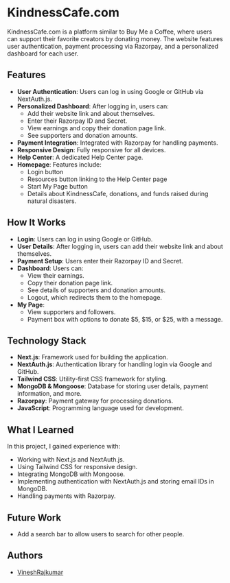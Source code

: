 # KindnessCafe.com

KindnessCafe.com is a platform similar to Buy Me a Coffee, where users can support their favorite creators by donating money. The website features user authentication, payment processing via Razorpay, and a personalized dashboard for each user.

## Features

- **User Authentication**: Users can log in using Google or GitHub via NextAuth.js.
- **Personalized Dashboard**: After logging in, users can:
  - Add their website link and about themselves.
  - Enter their Razorpay ID and Secret.
  - View earnings and copy their donation page link.
  - See supporters and donation amounts.
- **Payment Integration**: Integrated with Razorpay for handling payments.
- **Responsive Design**: Fully responsive for all devices.
- **Help Center**: A dedicated Help Center page.
- **Homepage**: Features include:
  - Login button
  - Resources button linking to the Help Center page
  - Start My Page button
  - Details about KindnessCafe, donations, and funds raised during natural disasters.

## How It Works

- **Login**: Users can log in using Google or GitHub.
- **User Details**: After logging in, users can add their website link and about themselves.
- **Payment Setup**: Users enter their Razorpay ID and Secret.
- **Dashboard**: Users can:
   - View their earnings.
   - Copy their donation page link.
   - See details of supporters and donation amounts.
   - Logout, which redirects them to the homepage.
- **My Page**: 
   - View supporters and followers.
   - Payment box with options to donate $5, $15, or $25, with a message.

## Technology Stack

- **Next.js**: Framework used for building the application.
- **NextAuth.js**: Authentication library for handling login via Google and GitHub.
- **Tailwind CSS**: Utility-first CSS framework for styling.
- **MongoDB & Mongoose**: Database for storing user details, payment information, and more.
- **Razorpay**: Payment gateway for processing donations.
- **JavaScript**: Programming language used for development.



## What I Learned

In this project, I gained experience with:

- Working with Next.js and NextAuth.js.
- Using Tailwind CSS for responsive design.
- Integrating MongoDB with Mongoose.
- Implementing authentication with NextAuth.js and storing email IDs in MongoDB.
- Handling payments with Razorpay.


## Future Work
- Add a search bar to allow users to search for other people.

## Authors

- [VineshRajkumar](https://github.com/VineshRajkumar)
